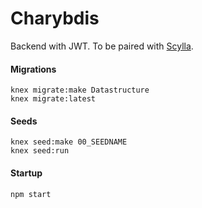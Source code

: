 # Charybdis
Backend with JWT. To be paired with [Scylla](https://github.com/cidicles/scylla).

#### Migrations
`knex migrate:make Datastructure`  
`knex migrate:latest`

#### Seeds
`knex seed:make 00_SEEDNAME`  
`knex seed:run`

#### Startup
`npm start`  
